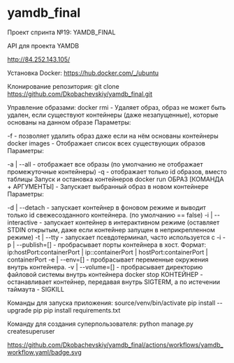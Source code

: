 # yamdb_final
Проект спринта №19: YAMDB_FINAL

API для проекта YAMDB

http://84.252.143.105/

Установка Docker:
https://hub.docker.com/_/ubuntu

Клонирование репозитория:
git clone https://github.com/Dkobachevskiy/yamdb_final.git

Управление образами:
docker rmi - Удаляет образ, образ не может быть удален, если существуют контейнеры (даже незапущенные), которые основаны
на данном образе
Параметры:

-f - позволяет удалить образ даже если на нём основаны контейнеры
docker images - Отображает список всех существующих образов
Параметры:

-a | --all - отображает все образы (по умолчанию не отображает промежуточные контейнеры)
-q - отображает только id образов, вместо таблицы
Запуск и остановка контейнеров
docker run ОБРАЗ [КОМАНДА + АРГУМЕНТЫ] - Запускает выбранный образ в новом контейнере
Параметры:

-d | --detach - запускает контейнер в фоновом режиме и выводит только id свежесозданного контейнера. (по умолчанию == false)
-i | --interactive - запускает контейнер в интерактивном режиме (оставляет STDIN открытым, даже если контейнер запущен в неприкрепленном режиме)
-t | --tty - запускает псевдотерминал, часто используется с -i
-p | --publish=[] - пробрасывает порты контейнера в хост. Формат: ip:hostPort:containerPort | ip::containerPort | hostPort:containerPort | containerPort
-e | --env=[] - пробрасывает переменные окружения внутрь контейнера.
-v | --volume=[] - пробрасывает директорию файловой системы внутрь контейнера
docker stop КОНТЕЙНЕР - останавливает контейнер, передавая внутрь SIGTERM, а по истечении таймаута - SIGKILL


Команды для запуска приложения:
    source/venv/bin/activate
    pip install --upgrade pip
    pip install requirements.txt

Команду для создания суперпользователя:
    python manage.py createsuperuser


https://github.com/Dkobachevskiy/yamdb_final/actions/workflows/yamdb_workflow.yaml/badge.svg


